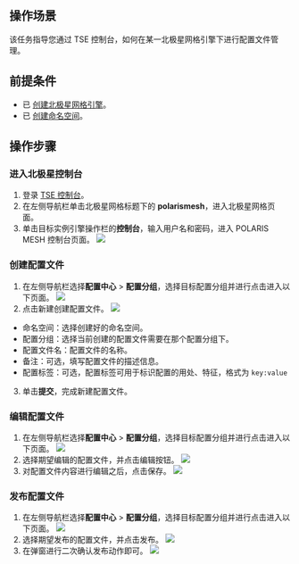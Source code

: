  ## 操作场景

该任务指导您通过 TSE 控制台，如何在某一北极星网格引擎下进行配置文件管理。

## 前提条件

- 已 [创建北极星网格引擎](https://cloud.tencent.com/document/product/1364/61430)。
- 已 [创建命名空间](https://cloud.tencent.com/document/product/1364/61426)。

## 操作步骤

### 进入北极星控制台

1. 登录 [TSE 控制台](https://console.cloud.tencent.com/tse)。
2. 在左侧导航栏单击北极星网格标题下的 **polarismesh**，进入北极星网格页面。
3. 单击目标实例引擎操作栏的**控制台**，输入用户名和密码，进入 POLARIS MESH 控制台页面。
   ![](https://qcloudimg.tencent-cloud.cn/raw/2b2e6f7cd376f1dd5ba9c440c0fdf3c6.png)


### 创建配置文件

1. 在左侧导航栏选择**配置中心** > **配置分组**，选择目标配置分组并进行点击进入以下页面。
   ![](https://qcloudimg.tencent-cloud.cn/raw/45779db08868399632541f9a2c816df6.png)
2. 点击新建创建配置文件。
   ![](https://qcloudimg.tencent-cloud.cn/raw/be415ff781307430e39e4afafad415d5.png)
  -  命名空间：选择创建好的命名空间。
  -  配置分组：选择当前创建的配置文件需要在那个配置分组下。
  -  配置文件名：配置文件的名称。
  -  备注：可选，填写配置文件的描述信息。
  -  配置标签：可选，配置标签可用于标识配置的用处、特征，格式为 `key:value`
3. 单击**提交**，完成新建配置文件。

### 编辑配置文件

1. 在左侧导航栏选择**配置中心** > **配置分组**，选择目标配置分组并进行点击进入以下页面。
   ![](https://qcloudimg.tencent-cloud.cn/raw/45779db08868399632541f9a2c816df6.png)
2. 选择期望编辑的配置文件，并点击编辑按钮。
   ![](https://qcloudimg.tencent-cloud.cn/raw/1fb17227d85d2076767e71ce4be800c5.png)
3. 对配置文件内容进行编辑之后，点击保存。
   ![](https://qcloudimg.tencent-cloud.cn/raw/2958ab0707c7f7caec67f87224dcd2de.png)

### 发布配置文件

1. 在左侧导航栏选择**配置中心** > **配置分组**，选择目标配置分组并进行点击进入以下页面。
   ![](https://qcloudimg.tencent-cloud.cn/raw/45779db08868399632541f9a2c816df6.png)
2. 选择期望发布的配置文件，并点击发布。
   ![](https://qcloudimg.tencent-cloud.cn/raw/3e25042355e3108aa9244fee79c5483b.png)
3. 在弹窗进行二次确认发布动作即可。
   ![](https://qcloudimg.tencent-cloud.cn/raw/c9fd71075e84451864130c7819033924.png)
